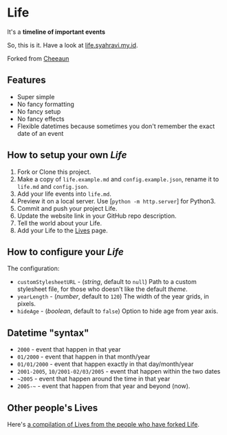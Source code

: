 Life
====

It's a **timeline of important events**

So, this is it. Have a look at [life.syahravi.my.id](https://life.syahravi.my.id).

Forked from [Cheeaun](https://github.com/cheeaun/life)

Features
--------

- Super simple
- No fancy formatting
- No fancy setup
- No fancy effects
- Flexible datetimes because sometimes you don't remember the exact date of an event

How to setup your own *Life*
----------------------------

1. Fork or Clone this project.
2. Make a copy of `life.example.md` and `config.example.json`, rename it to `life.md` and `config.json`.
3. Add your life events into `life.md`.
4. Preview it on a local server. Use [`python -m http.server`] for Python3.
5. Commit and push your project Life.
6. Update the website link in your GitHub repo description.
7. Tell the world about your Life.
8. Add your Life to the [Lives](https://github.com/cheeaun/life/wiki/Lives) page.

How to configure your *Life*
----------------------------

The configuration:

- `customStylesheetURL` - (*string*, default to `null`) Path to a custom stylesheet file, for those who doesn't like the default *theme*.
- `yearLength` - (*number*, default to `120`) The width of the year grids, in pixels.
- `hideAge` - (*boolean*, default to `false`) Option to hide age from year axis.

Datetime "syntax"
-----------------

- `2000` - event that happen in that year
- `01/2000` - event that happen in that month/year
- `01/01/2000` - event that happen exactly in that day/month/year
- `2001-2005`, `10/2001-02/03/2005` - event that happen within the two dates
- `~2005` - event that happen around the time in that year
- `2005-~` - event that happen from that year and beyond (now).

Other people's Lives
--------------------

Here's [a compilation of Lives from the people who have forked Life](https://github.com/cheeaun/life/wiki/Lives).
